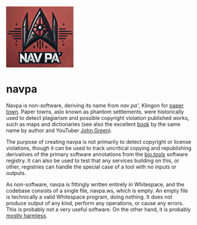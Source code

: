 ![navpa logo](navpa.png)
# navpa
Navpa is non-software, deriving its name from _nav pa'_, Klingon for [paper town](https://en.wikipedia.org/wiki/Phantom_settlement). Paper towns, aslo known as phantom settlements, were historically used to detect plagiarism and possible copyright violation published works, such as maps and dictionaries (see also the excellent [book](https://en.wikipedia.org/wiki/Paper_Towns_(novel)) by the same name by author and YouTuber [John Green](https://en.wikipedia.org/wiki/John_Green)).

The purpose of creating navpa is not primarily to detect copyright or license violations, though it can be used to track uncritical copying and republishing derivatives of the primary software annotations from the [bio.tools](https://bio.tools) software registry. It can also be used to test that any services building on this, or other, registries can handle the special case of a tool with no inputs or outputs.

As non-software, navpa is fittingly written entirely in Whitespace, and the codebase consists of a single file, navpa.ws, which is empty. An empty file is technically a valid Whitespace program, doing nothing. It does not produce output of any kind, perform any operations, or cause any errors. This is probably not a very useful software. On the other hand, it is probably [mostly harmless](https://en.wikipedia.org/wiki/Mostly_Harmless).

